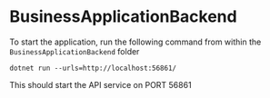 # BusinessApplicationBackend

To start the application, run the following command from within the `BusinessApplicationBackend` folder

`dotnet run --urls=http://localhost:56861/`

This should start the API service on PORT 56861
